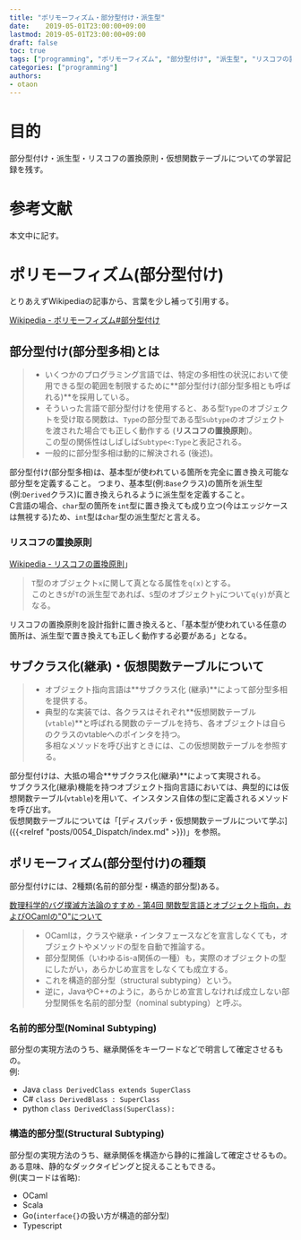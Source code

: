 ```yaml
---
title: "ポリモーフィズム・部分型付け・派生型"
date:    2019-05-01T23:00:00+09:00
lastmod: 2019-05-01T23:00:00+09:00
draft: false
toc: true
tags: ["programming", "ポリモーフィズム", "部分型付け", "派生型", "リスコフの置換原則", "仮想関数テーブル"]
categories: ["programming"]
authors:
- otaon
---
```


# 目的
部分型付け・派生型・リスコフの置換原則・仮想関数テーブルについての学習記録を残す。

# 参考文献
本文中に記す。

# ポリモーフィズム(部分型付け)
とりあえずWikipediaの記事から、言葉を少し補って引用する。

[Wikipedia - ポリモーフィズム#部分型付け](https://ja.wikipedia.org/wiki/%E3%83%9D%E3%83%AA%E3%83%A2%E3%83%BC%E3%83%95%E3%82%A3%E3%82%BA%E3%83%A0#%E9%83%A8%E5%88%86%E5%9E%8B%E4%BB%98%E3%81%91)

## 部分型付け(部分型多相)とは

> - いくつかのプログラミング言語では、特定の多相性の状況において使用できる型の範囲を制限するために**部分型付け(部分型多相とも呼ばれる)**を採用している。
> - そういった言語で部分型付けを使用すると、ある型`Type`のオブジェクトを受け取る関数は、`Type`の部分型である型`Subtype`のオブジェクトを渡された場合でも正しく動作する (**リスコフの置換原則**)。  
> この型の関係性はしばしば`Subtype<:Type`と表記される。
> - 一般的に部分型多相は動的に解決される (後述)。

部分型付け(部分型多相)は、基本型が使われている箇所を完全に置き換え可能な部分型を定義すること。
つまり、基本型(例:`Base`クラス)の箇所を派生型(例:`Derived`クラス)に置き換えられるように派生型を定義すること。  
C言語の場合、`char`型の箇所を`int`型に置き換えても成り立つ(今はエッジケースは無視する)ため、`int`型は`char`型の派生型だと言える。

### リスコフの置換原則
[Wikipedia - リスコフの置換原則](https://ja.wikipedia.org/wiki/%E3%83%AA%E3%82%B9%E3%82%B3%E3%83%95%E3%81%AE%E7%BD%AE%E6%8F%9B%E5%8E%9F%E5%89%87)」

> `T`型のオブジェクト`x`に関して真となる属性を`q(x)`とする。  
> このとき`S`が`T`の派生型であれば、`S`型のオブジェクト`y`について`q(y)`が真となる。

リスコフの置換原則を設計指針に置き換えると、「基本型が使われている任意の箇所は、派生型で置き換えても正しく動作する必要がある」となる。

## サブクラス化(継承)・仮想関数テーブルについて

> - オブジェクト指向言語は**サブクラス化 (継承)**によって部分型多相を提供する。  
> - 典型的な実装では、各クラスはそれぞれ**仮想関数テーブル(`vtable`)**と呼ばれる関数のテーブルを持ち、各オブジェクトは自らのクラスのvtableへのポインタを持つ。  
> 多相なメソッドを呼び出すときには、この仮想関数テーブルを参照する。

部分型付けは、大抵の場合**サブクラス化(継承)**によって実現される。  
サブクラス化(継承)機能を持つオブジェクト指向言語においては、典型的には仮想関数テーブル(`vtable`)を用いて、インスタンス自体の型に定義されるメソッドを呼び出す。  
仮想関数テーブルについては「[ディスパッチ・仮想関数テーブルについて学ぶ]({{<relref "posts/0054_Dispatch/index.md" >}})」を参照。

## ポリモーフィズム(部分型付け)の種類
部分型付けには、2種類(名前的部分型・構造的部分型)ある。

[数理科学的バグ撲滅方法論のすすめ - 第4回 関数型言語とオブジェクト指向，およびOCamlの"O"について](https://tech.nikkeibp.co.jp/it/article/COLUMN/20061107/252787/)

> - OCamlは，クラスや継承・インタフェースなどを宣言しなくても，オブジェクトやメソッドの型を自動で推論する。  
> - 部分型関係（いわゆるis-a関係の一種）も，実際のオブジェクトの型にしたがい，あらかじめ宣言をしなくても成立する。  
> - これを構造的部分型（structural subtyping）という。  
> - 逆に，JavaやC++のように，あらかじめ宣言しなければ成立しない部分型関係を名前的部分型（nominal subtyping）と呼ぶ。

### 名前的部分型(Nominal Subtyping)
部分型の実現方法のうち、継承関係をキーワードなどで明言して確定させるもの。  
例:  

- Java `class DerivedClass extends SuperClass`  
- C# `class DerivedBlass : SuperClass`  
- python `class DerivedClass(SuperClass):`

### 構造的部分型(Structural Subtyping)
部分型の実現方法のうち、継承関係を構造から静的に推論して確定させるもの。  
ある意味、静的なダックタイピングと捉えることもできる。  
例(実コードは省略):  

- OCaml  
- Scala  
- Go(`interface{}`の扱い方が構造的部分型)  
- Typescript
